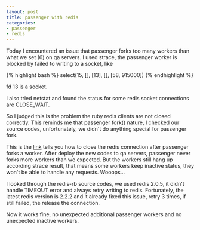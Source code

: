 ```yaml
---
layout: post
title: passenger with redis
categories:
- passenger
- redis
---
```

Today I encountered an issue that passenger forks too many workers
than what we set (6) on qa servers. I used strace, the passenger worker
is blocked by failed to writing to a socket, like

{% highlight bash %}
select(15, [], [13], [], [58, 915000])
{% endhighlight %}

fd 13 is a socket.

I also tried netstat and found the status for some redis socket
connections are CLOSE_WAIT.

So I judged this is the problem the ruby redis clients are not closed
correctly. This reminds me that passenger fork() nature, I checked our
source codes, unfortunately, we didn't do anything special for passenger
fork.

This is the [link][1] tells you how to close the redis connection after
passenger forks a worker. After deploy the new codes to qa servers,
passenger never forks more workers than we expected. But the workers
still hang up according strace result, that means some workers keep
inactive status, they won't be able to handle any requests. Wooops...

I looked through the redis-rb source codes, we used redis 2.0.5, it
didn't handle TIMEOUT error and always retry writing to redis.
Fortunately, the latest redis version is 2.2.2 and it already fixed this
issue, retry 3 times, if still failed, the release the connection.

Now it works fine, no unexpected additional passenger workers and no
unexpected inactive workers.

[1]: https://github.com/ezmobius/redis-rb/wiki/redis-rb-on-Phusion-Passenger
